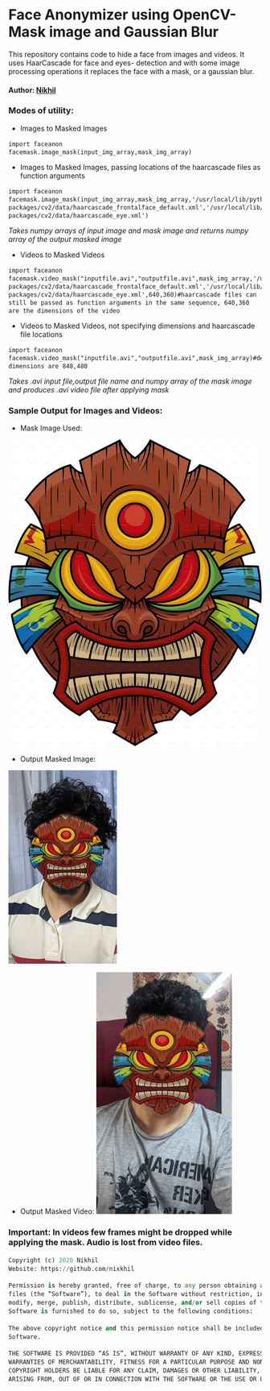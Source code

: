 # Face Anonymizer using OpenCV- Mask image and Gaussian Blur
This repository contains code to hide a face from images and videos. It uses HaarCascade for face and eyes- detection and with some image processing operations it replaces the face with a mask, or a gaussian blur.

#### Author: [Nikhil](https://github.com/nixkhil)

### Modes of utility:
- Images to Masked Images

```
import faceanon
facemask.image_mask(input_img_array,mask_img_array)
```
- Images to Masked Images, passing locations of the haarcascade files as function arguments
```
import faceanon
facemask.image_mask(input_img_array,mask_img_array,'/usr/local/lib/python3.5/dist-packages/cv2/data/haarcascade_frontalface_default.xml','/usr/local/lib/python3.5/dist-packages/cv2/data/haarcascade_eye.xml')
```

*Takes numpy arrays of input image and mask image and returns numpy array of the output masked image*
- Videos to Masked Videos

```
import faceanon
facemask.video_mask("inputfile.avi","outputfile.avi",mask_img_array,'/usr/local/lib/python3.5/dist-packages/cv2/data/haarcascade_frontalface_default.xml','/usr/local/lib/python3.5/dist-packages/cv2/data/haarcascade_eye.xml',640,360)#haarcascade files can still be passed as function arguments in the same sequence, 640,360 are the dimensions of the video
```

- Videos to Masked Videos, not specifying dimensions and haarcascade file locations
```
import faceanon
facemask.video_mask("inputfile.avi","outputfile.avi",mask_img_array)#default dimensions are 848,480 
```
*Takes .avi input file,output file name and numpy array of the mask image and produces .avi video file after applying mask*

### Sample Output for Images and Videos:

- Mask Image Used:

[![Working Demonstration](https://github.com/nixkhil/Face-Anon/blob/master/mask.jpg)](https://github.com/nixkhil/Face-Anon/blob/master/mask.jpg)

- Output Masked Image:

[![Working Demonstration](https://github.com/nixkhil/Face-Anon/blob/master/output.jpg)](https://github.com/nixkhil/Face-Anon/blob/master/output.jpg)

- Output Masked Video:
[![Working Demonstration](https://github.com/nixkhil/Face-Anon/blob/master/output.gif)](https://github.com/nixkhil/Face-Anon/blob/master/output.gif)

### Important: In videos few frames might be dropped while applying the mask. Audio is lost from video files.

```python
Copyright (c) 2020 Nikhil
Website: https://github.com/nixkhil

Permission is hereby granted, free of charge, to any person obtaining a copy of this software and associated documentation 
files (the “Software”), to deal in the Software without restriction, including without limitation the rights to use, copy, 
modify, merge, publish, distribute, sublicense, and/or sell copies of the Software, and to permit persons to whom the 
Software is furnished to do so, subject to the following conditions:

The above copyright notice and this permission notice shall be included in all copies or substantial portions of the 
Software.

THE SOFTWARE IS PROVIDED “AS IS”, WITHOUT WARRANTY OF ANY KIND, EXPRESS OR IMPLIED, INCLUDING BUT NOT LIMITED TO THE 
WARRANTIES OF MERCHANTABILITY, FITNESS FOR A PARTICULAR PURPOSE AND NONINFRINGEMENT. IN NO EVENT SHALL THE AUTHORS OR 
COPYRIGHT HOLDERS BE LIABLE FOR ANY CLAIM, DAMAGES OR OTHER LIABILITY, WHETHER IN AN ACTION OF CONTRACT, TORT OR OTHERWISE, 
ARISING FROM, OUT OF OR IN CONNECTION WITH THE SOFTWARE OR THE USE OR OTHER DEALINGS IN THE SOFTWARE.
```
